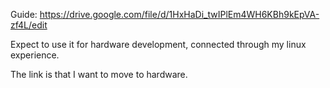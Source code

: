 Guide: https://drive.google.com/file/d/1HxHaDi_twIPlEm4WH6KBh9kEpVA-zf4L/edit

Expect to use it for hardware development, connected through my linux experience.

The link is that I want to move to hardware.

